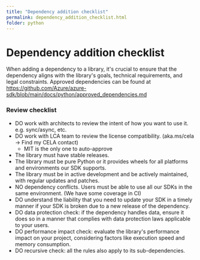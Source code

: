 ```yaml
---
title: "Dependency addition checklist"
permalink: dependency_addition_checklist.html
folder: python
---
```


# Dependency addition checklist

When adding a dependency to a library, it's crucial to ensure that the dependency aligns with the library's goals, technical requirements, and legal constraints.
Approved dependencies can be found at https://github.com/Azure/azure-sdk/blob/main/docs/python/approved_dependencies.md

### Review checklist

- DO work with architects to review the intent of how you want to use it. e.g. sync/async, etc.
- DO work with LCA team to review the license compatibility. (aka.ms/cela -> Find my CELA contact)
  - MIT is the only one to auto-approve
- The library must have stable releases.
- The library must be pure Python or it provides wheels for all platforms and environments our SDK supports.
- The library must be in active development and be actively maintained, with regular updates and patches.
- NO dependency conflicts. Users must be able to use all our SDKs in the same environment. (We have some coverage in CI)
- DO understand the liability that you need to update your SDK in a timely manner if your SDK is broken due to a new release of the dependency.
- DO data protection check: if the dependency handles data, ensure it does so in a manner that complies with data protection laws applicable to your users.
- DO performance impact check: evaluate the library's performance impact on your project, considering factors like execution speed and memory consumption.
- DO recursive check: all the rules also apply to its sub-dependencies.
